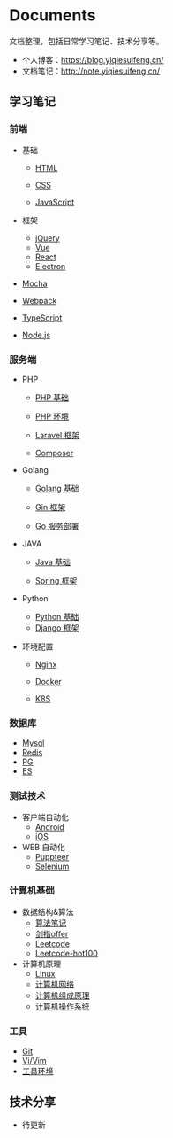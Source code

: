 # Documents

文档整理，包括日常学习笔记、技术分享等。

- 个人博客：https://blog.yiqiesuifeng.cn/
- 文档笔记：http://note.yiqiesuifeng.cn/

## 学习笔记

### 前端

- 基础

    - [HTML](./Notes/Front-end/HTML.md)

    - [CSS](./Notes/Front-end/CSS.md)

    - [JavaScript](./Notes/Front-end/JavaScript.md)


- 框架
    - [jQuery](./Notes/Front-end/jQuery.md)
    - [Vue](./Notes/Front-end/Vue.md)
    - [React](./Notes/Front-end/React.md)
    - [Electron](./Notes/Front-end/Electron.md)

- [Mocha](./Notes/Front-end/mocha.md)
- [Webpack](./Notes/Front-end/webpack.md)
- [TypeScript](./Notes/Front-end/TypeScript.md)
- [Node.js](./Notes/NodeJS.md)

### 服务端

- PHP

    - [PHP 基础](./Notes/PHP/PHP.md)
    - [PHP 环境](./Notes/PHP/NMP.md)
    
    - [Laravel 框架](./Notes/PHP/Laravel.md)
    - [Composer](./Notes/PHP/Composer.md)
    
- Golang
    - [Golang 基础](./Notes/Go/Golang.md)

    - [Gin 框架](./Notes/Go/Gin.md)

    - [Go 服务部署](./Notes/Go/Env.md)

- JAVA
    - [Java 基础](./Notes/Java/Java.md)

    - [Spring 框架](./Notes/Java/Spring.md)

- Python
  - [Python 基础](./Notes/Python/Python.md)
  - [Django 框架](./Notes/Python/Django.md)

- 环境配置

    - [Nginx](./Notes/Server/Nginx.md)

    - [Docker](./Notes/Server/Docker.md)

    - [K8S](./Notes/Server/K8S.md)

### 数据库

- [Mysql](./Notes/Database/Mysql.md)
- [Redis](./Notes/Database/Redis.md)
- [PG](./Notes/Database/PG.md)
- [ES](./Notes/Database/ES.md)

### 测试技术

- 客户端自动化
  - [Android](./Notes/Automator/Android.md)
  - [iOS](./Notes/Automator/iOS.md)
- WEB 自动化
  - [Puppteer](./Notes/Automator/Puppteer.md)
  - [Selenium](./Notes/Automator/Selenium.md)

### 计算机基础

- 数据结构&算法
  - [算法笔记](./Notes/Algorithm/Algorithm.md)
  - [剑指offer](./Notes/Algorithm/Algorithm-offer.md)
  - [Leetcode](./Notes/Algorithm/Algorithm-leetcode.md)
  - [Leetcode-hot100](./Notes/Algorithm/Algorithm-leetcode-hot100.md)
- 计算机原理
  - [Linux](./Notes/Linux.md)
  - [计算机网络](./Notes/Computer-network.md)
  - [计算机组成原理](./Notes/Computer-organization.md)
  - [计算机操作系统](./Notes/Computer-system.md)

### 工具

- [Git](./Notes/Git.md)
- [Vi/Vim](./Notes/Vim.md)
- [工具环境](./Notes/Tools.md)

## 技术分享

- 待更新